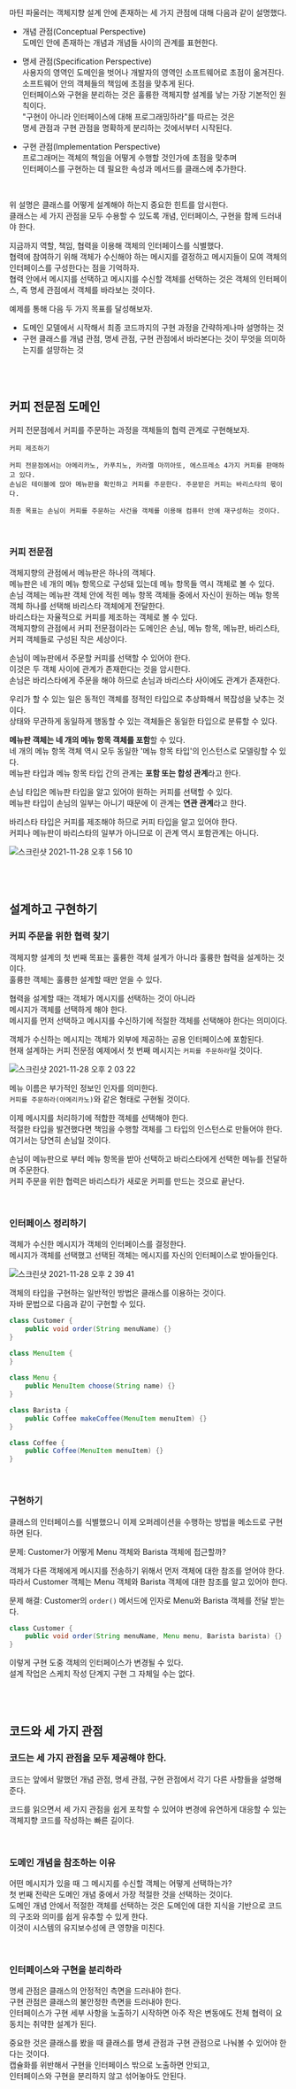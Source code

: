 <br />

마틴 파울러는 객체지향 설계 안에 존재하는 세 가지 관점에 대해 다음과 같이 설명했다.             

* 개념 관점(Conceptual Perspective)              
  도메인 안에 존재하는 개념과 개념들 사이의 관계를 표현한다.                


* 명세 관점(Specification Perspective)           
  사용자의 영역인 도메인을 벗어나 개발자의 영역인 소프트웨어로 초점이 옮겨진다.        
  소프트웨어 안의 객체들의 책임에 초점을 맞추게 된다.          
  인터페이스와 구현을 분리하는 것은 훌륭한 객체지향 설계를 낳는 가장 기본적인 원칙이다.              
  "구현이 아니라 인터페이스에 대해 프로그래밍하라"를 따르는 것은          
  명세 관점과 구현 관점을 명확하게 분리하는 것에서부터 시작된다.             


* 구현 관점(Implementation Perspective)                   
  프로그래머는 객체의 책임을 어떻게 수행할 것인가에 초점을 맞추며         
  인터페이스를 구현하는 데 필요한 속성과 메서드를 클래스에 추가한다.             


<br />

위 설명은 클래스를 어떻게 설계해야 하는지 중요한 힌트를 암시한다.   
클래스는 세 가지 관점을 모두 수용할 수 있도록 개념, 인터페이스, 구현을 함께 드러내야 한다.         


지금까지 역할, 책임, 협력을 이용해 객체의 인터페이스를 식별했다.   
협력에 참여하기 위해 객체가 수신해야 하는 메시지를 결정하고 메시지들이 모여 객체의 인터페이스를 구성한다는 점을 기억하자.   
협력 안에서 메시지를 선택하고 메시지를 수신할 객체를 선택하는 것은 객체의 인터페이스, 즉 명세 관점에서 객체를 바라보는 것이다.   

예제를 통해 다음 두 가지 목표를 달성해보자.     
* 도메인 모델에서 시작해서 최종 코드까지의 구현 과정을 간략하게나마 설명하는 것 
* 구현 클래스를 개념 관점, 명세 관점, 구현 관점에서 바라본다는 것이 무엇을 의미하는지를 설먕하는 것 

<br />
<br />

## 커피 전문점 도메인   
커피 전문점에서 커피를 주문하는 과정을 객체들의 협력 관계로 구현해보자.   

```text
커피 제조하기   

커피 전문점에서는 아메리카노, 카푸치노, 카라멜 마끼아또, 에스프레소 4가지 커피를 판매하고 있다.   
손님은 테이블에 앉아 메뉴판을 확인하고 커피를 주문한다. 주문받은 커피는 바리스타의 몫이다. 

최종 목표는 손님이 커피를 주문하는 사건을 객체를 이용해 컴퓨터 안에 재구성하는 것이다.
```


<br />

### 커피 전문점   
객체지향의 관점에서 메뉴판은 하나의 객체다.    
메뉴판은 네 개의 메뉴 항목으로 구성돼 있는데 메뉴 항목들 역시 객체로 볼 수 있다.   
손님 객체는 메뉴판 객체 안에 적힌 메뉴 항목 객체들 중에서 자신이 원하는 메뉴 항목 객체 하나를 선택해 바리스타 객체에게 전달한다.      
바리스타는 자율적으로 커피를 제조하는 객체로 볼 수 있다.      
객체지향의 관점에서 커피 전문점이라는 도메인은 손님, 메뉴 항목, 메뉴판, 바리스타, 커피 객체들로 구성된 작은 세상이다.   

손님이 메뉴판에서 주문할 커피를 선택할 수 있어야 한다.   
이것은 두 객체 사이에 관계가 존재한다는 것을 암시한다.   
손님은 바리스타에게 주문을 해야 하므로 손님과 바리스타 사이에도 관계가 존재한다.          

우리가 할 수 있는 일은 동적인 객체를 정적인 타입으로 추상화해서 복잡성을 낮추는 것이다.     
상태와 무관하게 동일하게 행동할 수 있는 객체들은 동일한 타입으로 분류할 수 있다.    

**메뉴판 객체는 네 개의 메뉴 항목 객체를 포함**할 수 있다.    
네 개의 메뉴 항목 객체 역시 모두 동일한 '메뉴 항목 타입'의 인스턴스로 모델링할 수 있다.   
메뉴판 타입과 메뉴 항목 타입 간의 관계는 **포함 또는 합성 관계**라고 한다.     

손님 타입은 메뉴판 타입을 알고 있어야 원하는 커피를 선택할 수 있다.     
메뉴판 타입이 손님의 일부는 아니기 때문에 이 관계는 **연관 관계**라고 한다. 

바리스타 타입은 커피를 제조해야 하므로 커피 타입을 알고 있어야 한다.    
커피나 메뉴판이 바리스타의 일부가 아니므로 이 관계 역시 포함관계는 아니다.   


![스크린샷 2021-11-28 오후 1 56 10](https://user-images.githubusercontent.com/33855307/143730162-cd78ceac-cc3a-4f7e-84c4-442d37c15575.png)


<br />  
<br />

## 설계하고 구현하기  
### 커피 주문을 위한 협력 찾기  
객체지향 설계의 첫 번째 목표는 훌륭한 객체 설계가 아니라 훌륭한 협력을 설계하는 것이다.   
훌륭한 객체는 훌륭한 설계할 때만 얻을 수 있다.   

협력을 설계할 때는 객체가 메시지를 선택하는 것이 아니라   
메시지가 객체를 선택하게 해야 한다.   
메시지를 먼저 선택하고 메시지를 수신하기에 적절한 객체를 선택해야 한다는 의미이다.   

객체가 수신하는 메시지는 객체가 외부에 제공하는 공용 인터페이스에 포함된다.     
현재 설계하는 커피 전문점 예제에서 첫 번째 메시지는 `커피를 주문하라`일 것이다.   


![스크린샷 2021-11-28 오후 2 03 22](https://user-images.githubusercontent.com/33855307/143730302-75b9c4e1-e61c-4d46-8fd9-0d476a42fb19.png)


메뉴 이름은 부가적인 정보인 인자를 의미한다.   
`커피를 주문하라(아메리카노)`와 같은 형태로 구현될 것이다.   

이제 메시지를 처리하기에 적합한 객체를 선택해야 한다.   
적절한 타입을 발견했다면 책임을 수행할 객체를 그 타입의 인스턴스로 만들어야 한다.   
여기서는 당연히 손님일 것이다.   
  
손님이 메뉴판으로 부터 메뉴 항목을 받아 선택하고 바리스타에게 선택한 메뉴를 전달하며 주문한다.      
커피 주문을 위한 협력은 바리스타가 새로운 커피를 만드는 것으로 끝난다.   


<br />

### 인터페이스 정리하기 
객체가 수신한 메시지가 객체의 인터페이스를 결정한다.   
메시지가 객체를 선택했고 선택된 객체는 메시지를 자신의 인터페이스로 받아들인다.   

![스크린샷 2021-11-28 오후 2 39 41](https://user-images.githubusercontent.com/33855307/143731090-120c9758-ff9f-4fb0-af23-109952126d3e.png)


객체의 타입을 구현하는 일반적인 방법은 클래스를 이용하는 것이다.   
자바 문법으로 다음과 같이 구현할 수 있다.  

```java 
class Customer {
    public void order(String menuName) {}
}

class MenuItem {
}
        
class Menu {
    public MenuItem choose(String name) {}
}

class Barista {
    public Coffee makeCoffee(MenuItem menuItem) {}
}

class Coffee {
    public Coffee(MenuItem menuItem) {}
}
```

<br />

### 구현하기   
클래스의 인터페이스를 식별했으니 이제 오퍼레이션을 수행하는 방법을 메소드로 구현하면 된다.   

문제: Customer가 어떻게 Menu 객체와 Barista 객체에 접근할까?  

객체가 다른 객체에게 메시지를 전송하기 위해서 먼저 객체에 대한 참조를 얻어야 한다.   
따라서 Customer 객체는 Menu 객체와 Barista 객체에 대한 참조를 알고 있어야 한다.   

문제 해결: Customer의 `order()` 메서드에 인자로 Menu와 Barista 객체를 전달 받는다.   

```java 
class Customer {
    public void order(String menuName, Menu menu, Barista barista) {}
}
```

이렇게 구현 도중 객체의 인터페이스가 변경될 수 있다.   
설계 작업은 스케치 작성 단계지 구현 그 자체일 수는 없다.   

<br />
<br />

## 코드와 세 가지 관점 
### 코드는 세 가지 관점을 모두 제공해야 한다.   
코드는 앞에서 말했던 개념 관점, 명세 관점, 구현 관점에서 각기 다른 사항들을 설명해준다. 


코드를 읽으면서 세 가지 관점을 쉽게 포착할 수 있어야 변경에 유연하게 대응할 수 있는 객체지향 코드를 작성하는 빠른 길이다.   

<br />  

### 도메인 개념을 참조하는 이유   
어떤 메시지가 있을 때 그 메시지를 수신할 객체는 어떻게 선택하는가?    
첫 번째 전략은 도메인 개념 중에서 가장 적절한 것을 선택하는 것이다.   
도메인 개념 안에서 적절한 객체를 선택하는 것은 도메인에 대한 지식을 기반으로 코드의 구조와 의미를 쉽게 유추할 수 있게 한다.   
이것이 시스템의 유지보수성에 큰 영향을 미친다.   

<br />

### 인터페이스와 구현을 분리하라  
명세 관점은 클래스의 안정적인 측면을 드러내야 한다.   
구현 관점은 클래스의 불안정한 측면을 드러내야 한다.   
인터페이스가 구현 세부 사항을 노출하기 시작하면 아주 작은 변동에도 전체 협력이 요동치는 취약한 설계가 된다.     

중요한 것은 클래스를 봤을 때 클래스를 명세 관점과 구현 관점으로 나눠볼 수 있어야 한다는 것이다.   
캡슐화를 위반해서 구현을 인터페이스 밖으로 노출하면 안되고,   
인터페이스와 구현을 분리하지 않고 섞어놓아도 안된다.   


<br />

